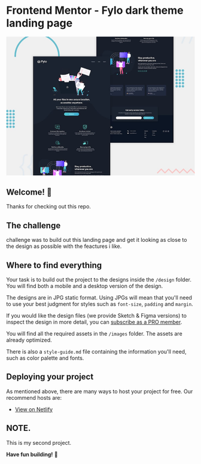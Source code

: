 # Frontend Mentor - Fylo dark theme landing page

![Design preview for the Fylo dark theme landing page challenge](./design/desktop-preview.jpg)

## Welcome! 👋

Thanks for checking out this repo.

## The challenge

challenge was to build out this landing page and get it looking as close to the design as possible with the feactures i like. 


## Where to find everything

Your task is to build out the project to the designs inside the `/design` folder. You will find both a mobile and a desktop version of the design. 

The designs are in JPG static format. Using JPGs will mean that you'll need to use your best judgment for styles such as `font-size`, `padding` and `margin`. 

If you would like the design files (we provide Sketch & Figma versions) to inspect the design in more detail, you can [subscribe as a PRO member](https://www.frontendmentor.io/pro).

You will find all the required assets in the `/images` folder. The assets are already optimized.

There is also a `style-guide.md` file containing the information you'll need, such as color palette and fonts.

## Deploying your project

As mentioned above, there are many ways to host your project for free. Our recommend hosts are:

- [View on Netlify](https://elated-cori-849dc9.netlify.app)

## NOTE.

This is my second project.

**Have fun building!** 🚀
